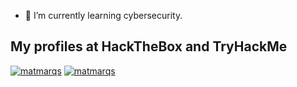 <!--
- 🔭 I’m currently working on ...
- 🌱 I’m currently learning ...
- 👯 I’m looking to collaborate on ...
- 🤔 I’m looking for help with ...
- 💬 Ask me about ...
- 📫 How to reach me: ...
- 😄 Pronouns: ..
- ⚡ Fun fact: ...
-->
- 🌱 I’m currently learning cybersecurity.

## My profiles at HackTheBox and TryHackMe

[ ![matmarqs](https://www.hackthebox.eu/badge/image/1886202)](https://app.hackthebox.com/profile/1886202)    [ ![matmarqs](https://tryhackme-badges.s3.amazonaws.com/matmarqs.png)](https://tryhackme.com/p/matmarqs)
